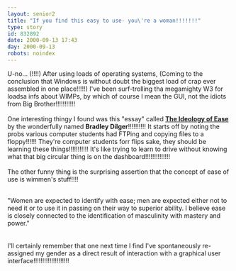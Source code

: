 ```yaml
---
layout: senior2
title: "If you find this easy to use- you\'re a woman!!!!!!!"
type: story
id: 832892
date: 2000-09-13 17:43
day: 2000-09-13
robots: noindex
---
```

U-no... (!!!!) After using loads of operating systems, (Coming to the conclusion that Windows is without doubt the biggest load of crap ever assembled in one place!!!!!) I've been surf-trolling tha megamighty W3 for loadsa infs about WIMPs, by which of course I mean the GUI, not the idiots from Big Brother!!!!!!!!!!!<br/> <br/>One interesting thingy I found was this "essay" called <a href="http://www.press.umich.edu/jep/06-01/dilger.html"><b>The Ideology of Ease</b></a> by the wonderfully named <b>Bradley Dilger</b>!!!!!!!!!! It starts off by noting the probs various computer students had FTPing and copying files to a floppy!!!!!! They're computer students forr flips sake, they should be learning these things!!!!!!!!!!! It's like trying to learn to drive without knowing what that big circular thing is on the dashboard!!!!!!!!!!!!!!<br/> <br/>The other funny thing is the surprising assertion that the concept of ease of use is wimmen's stuff!!!!<br/> <br/><div class="quote">"Women are expected to identify with ease; men are expected either not to need it or to use it in passing on their way to superior ability. I believe ease is closely connected to the identification of masculinity with mastery and power."</div> <br/> <br/>I'll certainly remember that one next time I find I've spontaneously re-assigned my gender as a direct result of interaction with a graphical user interface!!!!!!!!!!!!!!!!!!!!
